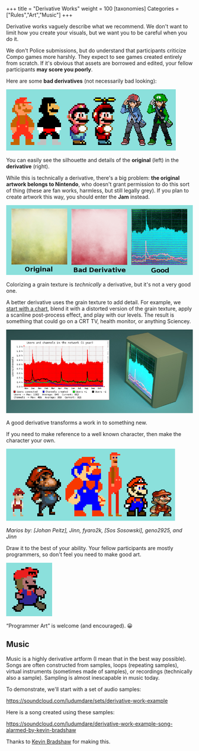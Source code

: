 +++
title = "Derivative Works"
weight = 100
[taxonomies]
Categories = ["Rules","Art","Music"]
+++

Derivative works vaguely describe what we recommend. We don't want to limit how you create your visuals, but we want you to be careful when you do it.

We don't Police submissions, but do understand that participants criticize Compo games more harshly. They expect to see games created entirely from scratch. If it's obvious that assets are borrowed and edited, your fellow participants **may score you poorly**.

Here are some **bad derivatives** (not necessarily bad looking):

![Bad derivative](MariosBad2.png)

You can easily see the silhouette and details of the **original** (left) in the **derivative** (right).

While this is technically a derivative, there's a big problem: **the original artwork belongs to Nintendo**, who doesn't grant permission to do this sort of thing (these are fan works, harmless, but still legally grey). If you plan to create artwork this way, you should enter the **Jam** instead.

![Good and bad texture derivatives](Textures1.png)

Colorizing a grain texture is _technically_ a derivative, but it's not a very good one.

A better derivative uses the grain texture to add detail. For example, we [start with a chart](http://www.afternet.org/stats), blend it with a distorted version of the grain texture, apply a scanline post-process effect, and play with our levels. The result is something that could go on a CRT TV, health monitor, or anything Sciencey.

![CRT derivative example](TVTime2.jpg)

A good derivative transforms a work in to something new.

If you need to make reference to a well known character, then make the character your own.

![Mario variations by Johan Peitz, Jinn, fyaro2k, Sos Sosowski, geno2925, and Jinn](Marios1.png)

_Marios by: [Johan Peitz], Jinn, fyaro2k, [Sos Sosowski], geno2925, and Jinn_

Draw it to the best of your ability. Your fellow participants are mostly programmers, so don't feel you need to make good art.

![Low quality but valid Mario variation](MarioFail.png "the 'M' is for Masterpiece")

“Programmer Art” is welcome (and encouraged). 😀

## Music

Music is a highly derivative artform (I mean that in the best way possible). Songs are often constructed from samples, loops (repeating samples), virtual instruments (sometimes made of samples), or recordings (technically also a sample). Sampling is almost inescapable in music today.

To demonstrate, we'll start with a set of audio samples:

https://soundcloud.com/ludumdare/sets/derivative-work-example

Here is a song created using these samples:

https://soundcloud.com/ludumdare/derivative-work-example-song-alarmed-by-kevin-bradshaw

Thanks to [Kevin Bradshaw](https://twitter.com/_Gaeel_) for making this.
